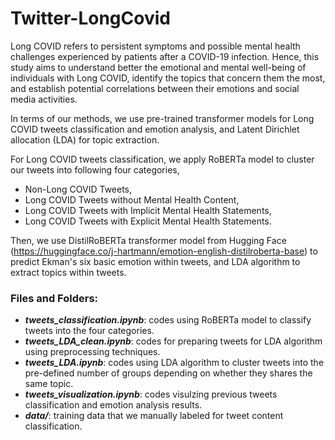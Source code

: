 # Twitter-LongCovid
Long COVID refers to persistent symptoms and possible mental health challenges experienced by patients after a COVID-19 infection. Hence, this study aims to understand
better the emotional and mental well-being of individuals with Long COVID, identify the topics that concern them the most, and establish potential correlations between their emotions and social media activities. 

In terms of our methods, we use pre-trained transformer models for Long COVID tweets classification and emotion analysis, and Latent Dirichlet allocation (LDA) for topic extraction. 

For Long COVID tweets classification, we apply RoBERTa model to cluster our tweets into following four categories,
- Non-Long COVID Tweets,
- Long COVID Tweets without Mental Health Content,
- Long COVID Tweets with Implicit Mental Health Statements,
- Long COVID Tweets with Explicit Mental Health Statements.

Then, we use DistilRoBERTa transformer model from Hugging Face (https://huggingface.co/j-hartmann/emotion-english-distilroberta-base) to predict Ekman's six basic emotion within tweets, and LDA algorithm to extract topics within tweets.

### Files and Folders:
- ***tweets_classification.ipynb***: codes using RoBERTa model to classify tweets into the four categories.
- ***tweets_LDA_clean.ipynb***: codes for preparing tweets for LDA algorithm using preprocessing techniques.
- ***tweets_LDA.ipynb***: codes using LDA algorithm to cluster tweets into the pre-defined number of groups depending on whether they shares the same topic.
- ***tweets_visualization.ipynb***: codes visulzing previous tweets classification and emotion analysis results.
- ***data/***: training data that we manually labeled for tweet content classification.
